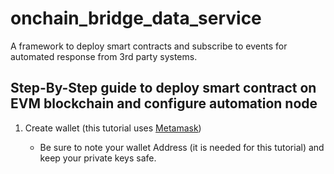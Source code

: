# onchain_bridge_data_service

A framework to deploy smart contracts and subscribe to events for automated response from 3rd party systems.

## Step-By-Step guide to deploy smart contract on EVM blockchain and configure automation node

1. Create wallet (this tutorial uses [Metamask](https://www.youtube.com/watch?v=Af_lQ1zUnoM&ab_channel=MoneyZG))

   - Be sure to note your wallet Address (it is needed for this tutorial) and keep your private keys safe.
